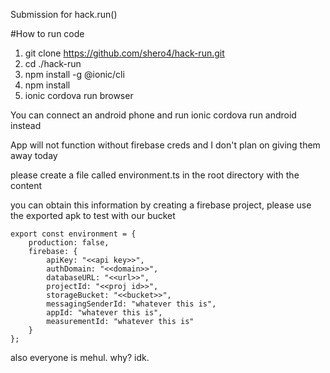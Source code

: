 Submission for hack.run() 

#How to run code
1. git clone https://github.com/shero4/hack-run.git
2. cd ./hack-run
3. npm install -g @ionic/cli
4. npm install
5. ionic cordova run browser

You can connect an android phone and run ionic cordova run android instead

App will not function without firebase creds and I don't plan on giving them away today

please create a file called environment.ts in the root directory with the content

you can obtain this information by creating a firebase project, please use the exported apk to test with our bucket

```
export const environment = {
    production: false,
    firebase: {
        apiKey: "<<api key>>",
        authDomain: "<<domain>>",
        databaseURL: "<<url>>",
        projectId: "<<proj id>>",
        storageBucket: "<<bucket>>",
        messagingSenderId: "whatever this is",
        appId: "whatever this is",
        measurementId: "whatever this is"
    }
};

```

also everyone is mehul. why? idk. 